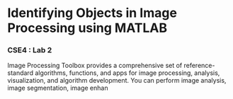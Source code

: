 # Identifying Objects in Image Processing using MATLAB
### CSE4 : Lab 2
Image Processing Toolbox provides a comprehensive set of reference-standard algorithms, functions, and apps for image processing, analysis, visualization, and algorithm development. You can perform image analysis, image segmentation, image enhan  
  
